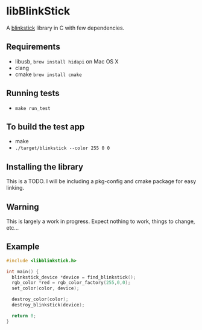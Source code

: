 libBlinkStick
=============

A [blinkstick](http://www.blinkstick.com/) library in C with few dependencies.

## Requirements
- libusb, ```brew install hidapi``` on Mac OS X
- clang
- cmake ```brew install cmake```

## Running tests
- `make run_test`

## To build the test app
- make
- ```./target/blinkstick --color 255 0 0```

## Installing the library
This is a TODO. I will be including a pkg-config and cmake package for easy linking.

## Warning
This is largely a work in progress. Expect nothing to work, things to change, etc...

## Example

```C
#include <libblinkstick.h>

int main() {
  blinkstick_device *device = find_blinkstick();
  rgb_color *red = rgb_color_factory(255,0,0);
  set_color(color, device);

  destroy_color(color);
  destroy_blinkstick(device);

  return 0;
}
```
